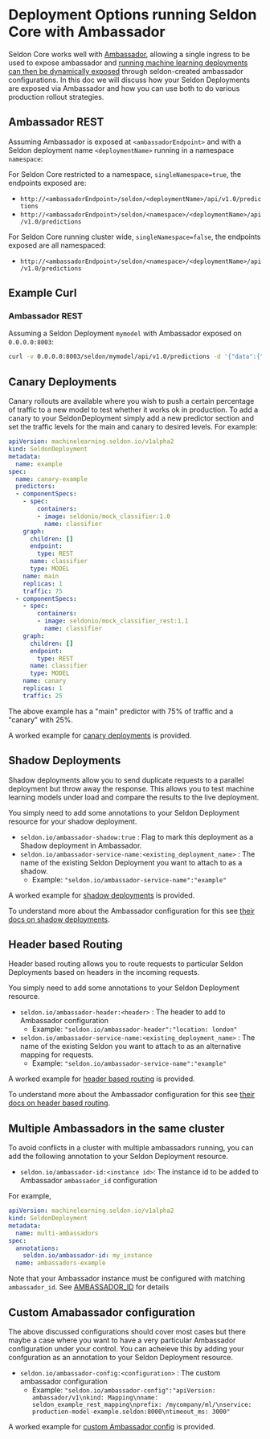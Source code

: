 # Deployment Options running Seldon Core with Ambassador

Seldon Core works well with [Ambassador](https://www.getambassador.io/), allowing a single ingress to be used to expose ambassador and [running machine learning deployments can then be dynamically exposed](https://kubernetes.io/blog/2018/06/07/dynamic-ingress-in-kubernetes/) through seldon-created ambassador configurations. In this doc we will discuss how your Seldon Deployments are exposed via Ambassador and how you can use both to do various production rollout strategies.

## Ambassador REST

Assuming Ambassador is exposed at ```<ambassadorEndpoint>``` and with a Seldon deployment name ```<deploymentName>``` running in a namespace ```namespace```:

For Seldon Core restricted to a namespace, `singleNamespace=true`, the endpoints exposed are:

 * ```http://<ambassadorEndpoint>/seldon/<deploymentName>/api/v1.0/predictions```
 * ```http://<ambassadorEndpoint>/seldon/<namespace>/<deploymentName>/api/v1.0/predictions```

For Seldon Core running cluster wide, `singleNamespace=false`, the endpoints exposed are all namespaced:

 * ```http://<ambassadorEndpoint>/seldon/<namespace>/<deploymentName>/api/v1.0/predictions```


## Example Curl

### Ambassador REST

Assuming a Seldon Deployment ```mymodel``` with Ambassador exposed on `0.0.0.0:8003`:

```bash
curl -v 0.0.0.0:8003/seldon/mymodel/api/v1.0/predictions -d '{"data":{"names":["a","b"],"tensor":{"shape":[2,2],"values":[0,0,1,1]}}}' -H "Content-Type: application/json"
```

## Canary Deployments

Canary rollouts are available where you wish to push a certain percentage of traffic to a new model to test whether it works ok in production. To add a canary to your SeldonDeployment simply add a new predictor section and set the traffic levels for the main and canary to desired levels. For example:

```YAML
apiVersion: machinelearning.seldon.io/v1alpha2
kind: SeldonDeployment
metadata:
  name: example
spec:
  name: canary-example
  predictors:
  - componentSpecs:
    - spec:
        containers:
        - image: seldonio/mock_classifier:1.0
          name: classifier
    graph:
      children: []
      endpoint:
        type: REST
      name: classifier
      type: MODEL
    name: main
    replicas: 1
    traffic: 75
  - componentSpecs:
    - spec:
        containers:
        - image: seldonio/mock_classifier_rest:1.1
          name: classifier
    graph:
      children: []
      endpoint:
        type: REST
      name: classifier
      type: MODEL
    name: canary
    replicas: 1
    traffic: 25

```

The above example has a "main" predictor with 75% of traffic and a "canary" with 25%.

A worked example for [canary deployments](../examples/ambassador_canary.html) is provided.

## Shadow Deployments

Shadow deployments allow you to send duplicate requests to a parallel deployment but throw away the response. This allows you to test machine learning models under load and compare the results to the live deployment. 

You simply need to add some annotations to your Seldon Deployment resource for your shadow deployment.

  * `seldon.io/ambassador-shadow:true` : Flag to mark this deployment as a Shadow deployment in Ambassador.
  * `seldon.io/ambassador-service-name:<existing_deployment_name>` : The name of the existing Seldon Deployment you want to attach to as a shadow.
     * Example: `"seldon.io/ambassador-service-name":"example"`

A worked example for [shadow deployments](../examples/ambassador_shadow.html) is provided.

To understand more about the Ambassador configuration for this see [their docs on shadow deployments](https://www.getambassador.io/reference/shadowing/).

## Header based Routing

Header based routing allows you to route requests to particular Seldon Deployments based on headers in the incoming requests.

You simply need to add some annotations to your Seldon Deployment resource.

  * `seldon.io/ambassador-header:<header>` : The header to add to Ambassador configuration	    
     * Example:  `"seldon.io/ambassador-header":"location: london"	    `
  * `seldon.io/ambassador-service-name:<existing_deployment_name>` : The name of the existing Seldon you want to attach to as an alternative mapping for requests. 
     * Example: `"seldon.io/ambassador-service-name":"example"`

A worked example for [header based routing](../examples/ambassador_headers.html) is provided.

To understand more about the Ambassador configuration for this see [their docs on header based routing](https://www.getambassador.io/reference/headers).

## Multiple Ambassadors in the same cluster

To avoid conflicts in a cluster with multiple ambassadors running, you can add the following annotation to your Seldon Deployment resource.

  * `seldon.io/ambassador-id:<instance id>`: The instance id to be added to Ambassador `ambassador_id` configuration

For example,

```YAML
apiVersion: machinelearning.seldon.io/v1alpha2
kind: SeldonDeployment
metadata:
  name: multi-ambassadors
spec:
  annotations:
    seldon.io/ambassador-id: my_instance
  name: ambassadors-example
```

Note that your Ambassador instance must be configured with matching `ambassador_id`.
See [AMBASSADOR_ID](https://github.com/datawire/ambassador/blob/master/docs/reference/running.md#ambassador_id) for details

## Custom Amabassador configuration

The above discussed configurations should cover most cases but there maybe a case where you want to have a very particular Ambassador configuration under your control. You can acheieve this by adding your confguration as an annotation to your Seldon Deployment resource.

 * `seldon.io/ambassador-config:<configuration>` : The custom ambassador configuration
    * Example: `"seldon.io/ambassador-config":"apiVersion: ambassador/v1\nkind: Mapping\nname: seldon_example_rest_mapping\nprefix: /mycompany/ml/\nservice: production-model-example.seldon:8000\ntimeout_ms: 3000"`

A worked example for [custom Ambassador config](../examples/ambassador_custom.html) is provided.


